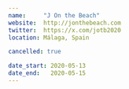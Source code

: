 ```yaml
---
name:     "J On the Beach"
website:  http://jonthebeach.com
twitter:  https://x.com/jotb2020
location: Málaga, Spain

cancelled: true

date_start: 2020-05-13
date_end:   2020-05-15
---
```

